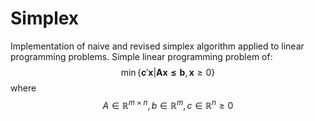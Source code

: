 # Simplex

Implementation of naive and revised simplex algorithm applied to linear programming problems. Simple linear programming problem of:
$$\min \{\mathbf{c}'\mathbf{x}| \mathbf{Ax \leq b}, \mathbf{x} \geq 0\}$$
where $$A \in \mathbb{R}^{m \times n}, b\in \mathbb{R}^{m}, c\in \mathbb{R}^{n} \geq 0$$
